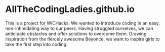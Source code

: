 # AllTheCodingLadies.github.io
This is a project for WiCHacks. We wanted to introduce coding in an easy, non-intimidating way to our peers. Having struggled ourselves, we can anticipate obstacles and offer solutions to overcome them. Drawing inspiration from the fiercely awesome Beyonce, we want to inspire girls to take the first step into coding.